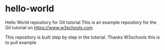 # hello-world

Hello World repository for Git tutorial
This is an example repository for the Git tutorial on https://www.w3schools.com

This repository is built step by step in the tutorial.
Thanks W3schools
this is to pull example
